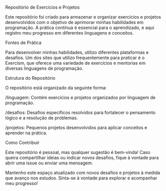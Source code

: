 Repositório de Exercícios e Projetos

Este repositório foi criado para armazenar e organizar exercícios e projetos desenvolvidos com o objetivo de aprimorar minhas habilidades em programação. A prática contínua é essencial para o aprendizado, e aqui registro meu progresso em diferentes linguagens e conceitos.

Fontes de Prática

Para desenvolver minhas habilidades, utilizo diferentes plataformas e desafios. Um dos sites que utilizo frequentemente para praticar é o Exercism, que oferece uma variedade de exercícios e mentorias em diversas linguagens de programação.

Estrutura do Repositório

O repositório está organizado da seguinte forma:

/linguagem: Contém exercícios e projetos organizados por linguagem de programação.

/desafios: Desafios específicos resolvidos para fortalecer o pensamento lógico e a resolução de problemas.

/projetos: Pequenos projetos desenvolvidos para aplicar conceitos e aprender na prática.

Como Contribuir

Este repositório é pessoal, mas qualquer sugestão é bem-vinda! Caso queira compartilhar ideias ou indicar novos desafios, fique à vontade para abrir uma issue ou enviar uma mensagem.

Mantenho este espaço atualizado com novos desafios e projetos à medida que avanço nos estudos. Sinta-se à vontade para explorar e acompanhar meu progresso!

